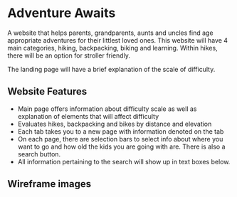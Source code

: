 # Adventure Awaits

A website that helps parents, grandparents, aunts and uncles find age appropriate adventures for their littlest loved ones. This website will have 4 main categories, hiking, backpacking, biking and learning. Within hikes, there will be an option for stroller friendly.

The landing page will have a brief explanation of the scale of difficulty.



## Website Features

- Main page offers information about difficulty scale as well as explanation of elements that will affect difficulty
- Evaluates hikes, backpacking and bikes by distance and  elevation
- Each tab takes you to a new page with information denoted on the tab
- On each page, there are selection bars to select info about where you want to go and how old the kids you are going with are. There is also a search button.
- All information pertaining to the search will show up in text boxes below.

## Wireframe images
